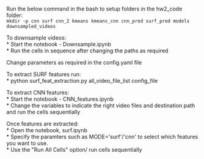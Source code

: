 Run the below command in the bash to setup folders in the hw2_code folder: <br>
    ` mkdir -p cnn surf cnn_2 kmeans kmeans_cnn cnn_pred surf_pred models downsampled_videos `
<br>

To downsample videos:<br>
    * Start the notebook - Downsample.ipynb <br>
    * Run the cells in sequence after changing the paths as required <br>
   
Change parameters as required in the config.yaml file <br>

To extract SURF features run: <br>
    * python surf_feat_extraction.py all_video_file_list config_file
    
To extract CNN features: <br>
    * Start the notebook - CNN_features.ipynb <br>
    * Change the variables to indicate the right video files and destination path and run the cells sequentially <br>
    
Once features are extracted: <br>
    * Open the notebook, surf.ipynb <br>
    * Specify the paramters such as MODE='surf'/'cnn' to select which features you want to use. <br>
    * Use the "Run All Cells" option/ run cells sequentially
